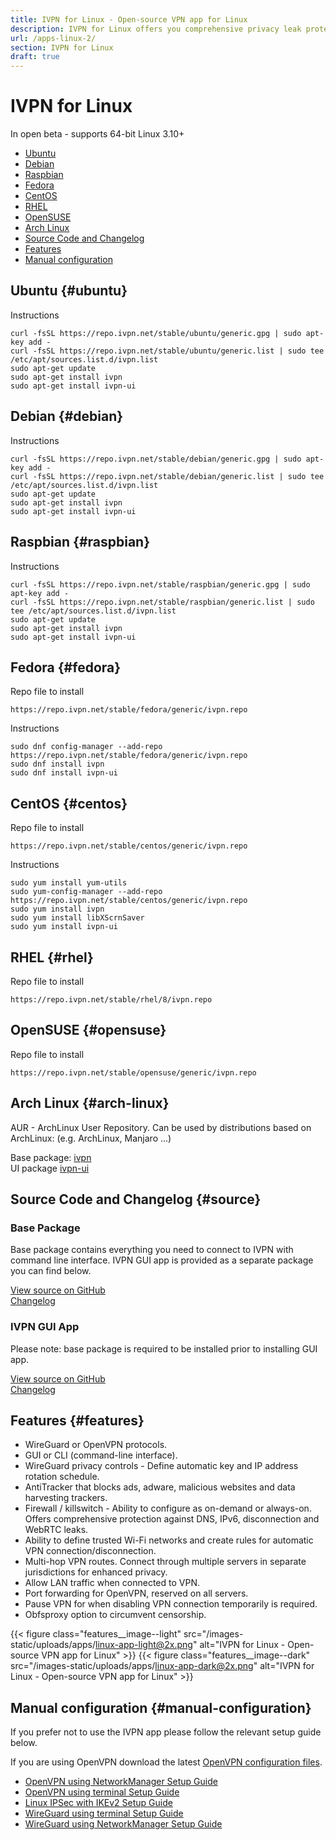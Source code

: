 ```yaml
---
title: IVPN for Linux - Open-source VPN app for Linux
description: IVPN for Linux offers you comprehensive privacy leak protection with the IVPN firewall, automatic connection on insecure Wi-Fi and Multi-hop.
url: /apps-linux-2/
section: IVPN for Linux
draft: true
---
```

# IVPN for Linux

In open beta - supports 64-bit Linux 3.10+

* [Ubuntu](#ubuntu)  
* [Debian](#debian)  
* [Raspbian](#raspbian)  
* [Fedora](#fedora)  
* [CentOS](#centos)  
* [RHEL](#rhel)  
* [OpenSUSE](#opensuse)  
* [Arch Linux](#arch-linux)  
* [Source Code and Changelog](#source)  
* [Features](#features)  
* [Manual configuration](#manual-configuration)  

## Ubuntu {#ubuntu}

Instructions  
```
curl -fsSL https://repo.ivpn.net/stable/ubuntu/generic.gpg | sudo apt-key add -
curl -fsSL https://repo.ivpn.net/stable/ubuntu/generic.list | sudo tee /etc/apt/sources.list.d/ivpn.list
sudo apt-get update
sudo apt-get install ivpn
sudo apt-get install ivpn-ui
```

## Debian {#debian}

Instructions  
```
curl -fsSL https://repo.ivpn.net/stable/debian/generic.gpg | sudo apt-key add -
curl -fsSL https://repo.ivpn.net/stable/debian/generic.list | sudo tee /etc/apt/sources.list.d/ivpn.list
sudo apt-get update
sudo apt-get install ivpn
sudo apt-get install ivpn-ui
```

## Raspbian {#raspbian}

Instructions  
```
curl -fsSL https://repo.ivpn.net/stable/raspbian/generic.gpg | sudo apt-key add -
curl -fsSL https://repo.ivpn.net/stable/raspbian/generic.list | sudo tee /etc/apt/sources.list.d/ivpn.list
sudo apt-get update
sudo apt-get install ivpn
sudo apt-get install ivpn-ui
```

## Fedora {#fedora}

Repo file to install  
```
https://repo.ivpn.net/stable/fedora/generic/ivpn.repo
```

Instructions  
```
sudo dnf config-manager --add-repo https://repo.ivpn.net/stable/fedora/generic/ivpn.repo
sudo dnf install ivpn
sudo dnf install ivpn-ui
```

## CentOS {#centos}

Repo file to install  
```
https://repo.ivpn.net/stable/centos/generic/ivpn.repo
```

Instructions  
```
sudo yum install yum-utils
sudo yum-config-manager --add-repo https://repo.ivpn.net/stable/centos/generic/ivpn.repo
sudo yum install ivpn
sudo yum install libXScrnSaver
sudo yum install ivpn-ui
```

## RHEL {#rhel}

Repo file to install

```
https://repo.ivpn.net/stable/rhel/8/ivpn.repo
```

## OpenSUSE {#opensuse}

Repo file to install

```
https://repo.ivpn.net/stable/opensuse/generic/ivpn.repo
```

## Arch Linux {#arch-linux}

AUR - ArchLinux User Repository. Can be used by distributions based on ArchLinux: (e.g. ArchLinux, Manjaro ...)

Base package: [ivpn](https://aur.archlinux.org/packages/ivpn/)  
UI package [ivpn-ui](https://aur.archlinux.org/packages/ivpn-ui/)  

## Source Code and Changelog {#source}

### Base Package

Base package contains everything you need to connect to IVPN with command line interface. IVPN GUI app is provided as a separate package you can find below.

[View source on GitHub](https://github.com/ivpn/desktop-app-cli)  
[Changelog](https://github.com/ivpn/desktop-app-cli/blob/master/CHANGELOG.md)  

### IVPN GUI App

Please note: base package is required to be installed prior to installing GUI app.

[View source on GitHub](https://github.com/ivpn/desktop-app-ui2)  
[Changelog](https://github.com/ivpn/desktop-app-ui2/blob/master/CHANGELOG.md)  

## Features {#features}

* WireGuard or OpenVPN protocols.
* GUI or CLI (command-line interface).
* WireGuard privacy controls - Define automatic key and IP address rotation schedule.
* AntiTracker that blocks ads, adware, malicious websites and data harvesting trackers.
* Firewall / killswitch - Ability to configure as on-demand or always-on. Offers comprehensive protection against DNS, IPv6, disconnection and WebRTC leaks.
* Ability to define trusted Wi-Fi networks and create rules for automatic VPN connection/disconnection.
* Multi-hop VPN routes. Connect through multiple servers in separate jurisdictions for enhanced privacy.
* Allow LAN traffic when connected to VPN.
* Port forwarding for OpenVPN, reserved on all servers.
* Pause VPN for when disabling VPN connection temporarily is required.
* Obfsproxy option to circumvent censorship.

{{< figure class="features__image--light" src="/images-static/uploads/apps/linux-app-light@2x.png" alt="IVPN for Linux - Open-source VPN app for Linux" >}}
{{< figure class="features__image--dark" src="/images-static/uploads/apps/linux-app-dark@2x.png" alt="IVPN for Linux - Open-source VPN app for Linux" >}}

## Manual configuration {#manual-configuration}

If you prefer not to use the IVPN app please follow the relevant setup guide below.

If you are using OpenVPN download the latest [OpenVPN configuration files](/releases/config/ivpn-openvpn-config.zip).

* [OpenVPN using NetworkManager Setup Guide](/setup/linux-netman/)
* [OpenVPN using terminal Setup Guide](/setup/linux-terminal/)
* [Linux IPSec with IKEv2 Setup Guide](/setup/linux-ipsec-with-ikev2/)
* [WireGuard using terminal Setup Guide](/setup/linux-wireguard/)
* [WireGuard using NetworkManager Setup Guide](/setup/linux-wireguard-netman/)
